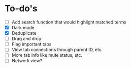 # To-do's

- [ ] Add search function that would highlight matched terms
- [x] Dark mode
- [x] Deduplicate
- [ ] Drag and drop
- [ ] Flag important tabs
- [ ] View tab connections through parent ID, etc.
- [ ] More tab info like mute status, etc.
- [ ] Network view?